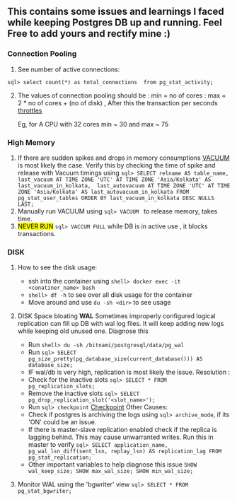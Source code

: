 ## This contains some issues and learnings I faced while keeping Postgres DB up and running. Feel Free to add yours and rectify mine :) 


### Connection Pooling
1.  See number of active connections:

`sql>
select count(*) as total_connections  from pg_stat_activity;
`


2. The values of connection pooling should be
: min = no of cores
: max = 2 * no of cores + (no of disk) , After this the transaction per seconds [throttles](https://github.com/brettwooldridge/HikariCP/wiki/About-Pool-Sizing)
    
    Eg, for A CPU with 32 cores min ~ 30 and max ~ 75


### High Memory
1. If there are sudden spikes and drops in memory consumptions [VACUUM](https://www.postgresql.org/docs/current/sql-vacuum.html) is most likely the case. 
    Verify this by checking the time of spike and release with Vacuum timings using
    `sql>
    SELECT relname AS table_name, 
       last_vacuum AT TIME ZONE 'UTC' AT TIME ZONE 'Asia/Kolkata' AS last_vacuum_in_kolkata, 
       last_autovacuum AT TIME ZONE 'UTC' AT TIME ZONE 'Asia/Kolkata' AS last_autovacuum_in_kolkata
        FROM pg_stat_user_tables
        ORDER BY last_vacuum_in_kolkata DESC NULLS LAST;
    `
2.    Manually run VACUUM using `sql> VACUUM ` to release memory, takes time. 
3.    <mark>NEVER RUN</mark> `sql> VACCUM FULL` while DB is in active use , it blocks transactions.


### DISK
1. How to see the disk usage:
    - ssh into the container using `shell> docker exec -it <conatiner_name> bash`
    - `shell> df -h` to see over all disk usage for the container
    - Move around and use `du -sh <dir>` to see usage
   
2. DISK Space bloating **WAL**
   Sometimes improperly configured logical replication can fill up DB with wal log files.
   It will keep adding new logs while keeping old unused one. Diagnose this 
   - Run `shell> du -sh /bitnami/postgresql/data/pg_wal`
   - Run `sql> SELECT pg_size_pretty(pg_database_size(current_database())) AS database_size;`
   - IF  wal/db is very high, replication is most likely the issue. 
   Resolution :
   - Check for the inactive slots `sql> SELECT * FROM pg_replication_slots;`
   - Remove the inactive slots `sql> SELECT pg_drop_replication_slot('<slot_name>');`
   - Run `sql> checkpoint` [Checkpoint](https://www.cybertec-postgresql.com/en/postgresql-what-is-a-checkpoint/)
   Other Causes:
   - Check if postgres is archiving the logs using `sql> archive_mode`, if its 'ON' could be an issue.
   - If there is master-slave replication enabled check if the replica is lagging behind.
     This may cause unwarranted writes. Run this in master to verify 
     `sql> SELECT application_name, pg_wal_lsn_diff(sent_lsn, replay_lsn) AS replication_lag FROM pg_stat_replication;`
   - Other important variables to help diagnose this issue
          `SHOW wal_keep_size;
          SHOW max_wal_size;
          SHOW min_wal_size;`
3. Monitor WAL using the 'bgwriter' view
    `sql> SELECT * FROM pg_stat_bgwriter;`







